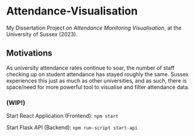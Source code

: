 # Attendance-Visualisation
My Dissertation Project on *Attendance Monitoring Visualisation*, at the University of Sussex (2023).

## Motivations
As university attendance rates continue to soar, the number of staff checking up on student attendance has stayed roughly the same. Sussex experiences this just as much as other universities, and as such, there is space/need for more powerful tool to visualise and filter attendance data.

### **(WIP!)**

Start React Application (Frontend): `npm start`

Start Flask API (Backend): `npm run-script start-api`